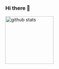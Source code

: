 ### Hi there 👋

<!--
**ryuta-messi/ryuta-messi** is a ✨ _special_ ✨ repository because its `README.md` (this file) appears on your GitHub profile.

Here are some ideas to get you started:

- 🔭 I’m currently working on ...
- 🌱 I’m currently learning ...
- 👯 I’m looking to collaborate on ...
- 🤔 I’m looking for help with ...
- 💬 Ask me about ...
- 📫 How to reach me: ...
- 😄 Pronouns: ...
- ⚡ Fun fact: ...
-->


<p align="left"> 
<!--   <img alt="Top Langs" height="150px" src="https://github-readme-stats.vercel.app/api/top-langs/?username=ryuta-messi&layout=compact&show_icons=true&theme=tokyonight" /> -->
  <img alt="github stats" height="150px" src="https://github-readme-stats.vercel.app/api?username=ryuta-messi&theme=tokyonight&show_icons=ture" />
</p>
